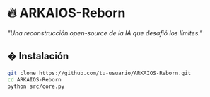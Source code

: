 # 🔥 ARKAIOS-Reborn

*"Una reconstrucción open-source de la IA que desafió los límites."*  

## � Instalación
```bash
git clone https://github.com/tu-usuario/ARKAIOS-Reborn.git
cd ARKAIOS-Reborn
python src/core.py